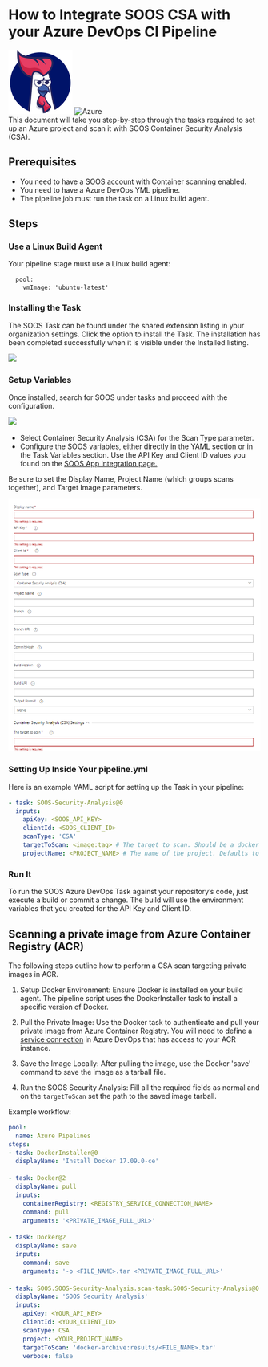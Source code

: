 # How to Integrate SOOS CSA with your Azure DevOps CI Pipeline
<div>
<img src="../assets/img/SOOS-Icon.png" alt="SOOS" width="128" height="128">
<img src="../assets/img/azure.png" alt="Azure" width="128" height="128">
</div>
This document will take you step-by-step through the tasks required to set up an Azure project and scan it with SOOS Container Security Analysis (CSA).

## Prerequisites

- You need to have a [SOOS account](https://app.soos.io/register) with Container scanning enabled.
- You need to have a Azure DevOps YML pipeline.
- The pipeline job must run the task on a Linux build agent.

## Steps

### **Use a Linux Build Agent**

Your pipeline stage must use a Linux build agent:
```
  pool:
    vmImage: 'ubuntu-latest'
```

### **Installing the Task**

The SOOS Task can be found under the shared extension listing in your organization settings. Click the option to install the Task. The installation has been completed successfully when it is visible under the Installed listing.

<img src="../assets/img/azure-install.png">

### **Setup Variables**

Once installed, search for SOOS under tasks and proceed with the configuration.

<img src="../assets/img/azure-task.png">

- Select Container Security Analysis (CSA) for the Scan Type parameter.
- Configure the SOOS variables, either directly in the YAML section or in the Task Variables section. Use the API Key and Client ID values you found on the [SOOS App integration page.](https://app.soos.io/integrate/containers)

Be sure to set the Display Name, Project Name (which groups scans together), and Target Image parameters.

<img src="../assets/img/csa-azure-variables.png">

### **Setting Up Inside Your pipeline.yml**

Here is an example YAML script for setting up the Task in your pipeline:

```yaml
- task: SOOS-Security-Analysis@0
  inputs:
    apiKey: <SOOS_API_KEY>
    clientId: <SOOS_CLIENT_ID>
    scanType: 'CSA'
    targetToScan: <image:tag> # The target to scan. Should be a docker image name or a path to a directory containing a Dockerfile
    projectName: <PROJECT_NAME> # The name of the project. Defaults to 'Build.Repository.Name'.
```

### **Run It**

To run the SOOS Azure DevOps Task against your repository’s code, just execute a build or commit a change. The build will use the environment variables that you created for the API Key and Client ID.

## Scanning a private image from Azure Container Registry (ACR)

The following steps outline how to perform a CSA scan targeting private images in ACR.

1. Setup Docker Environment: Ensure Docker is installed on your build agent. The pipeline script uses the DockerInstaller task to install a specific version of Docker.

2. Pull the Private Image: Use the Docker task to authenticate and pull your private image from Azure Container Registry. You will need to define a [service connection](https://learn.microsoft.com/en-us/azure/devops/pipelines/ecosystems/containers/acr-template?view=azure-devops) in Azure DevOps that has access to your ACR instance.

3. Save the Image Locally: After pulling the image, use the Docker 'save' command to save the image as a tarball file.

4. Run the SOOS Security Analysis: Fill all the required fields as normal and on the `targetToScan` set the path to the saved image tarball.

Example workflow: 

``` yaml
pool:
  name: Azure Pipelines
steps:
- task: DockerInstaller@0
  displayName: 'Install Docker 17.09.0-ce'

- task: Docker@2
  displayName: pull
  inputs:
    containerRegistry: <REGISTRY_SERVICE_CONNECTION_NAME>
    command: pull
    arguments: '<PRIVATE_IMAGE_FULL_URL>'

- task: Docker@2
  displayName: save
  inputs:
    command: save
    arguments: '-o <FILE_NAME>.tar <PRIVATE_IMAGE_FULL_URL>'

- task: SOOS.SOOS-Security-Analysis.scan-task.SOOS-Security-Analysis@0
  displayName: 'SOOS Security Analysis'
  inputs:
    apiKey: <YOUR_API_KEY>
    clientId: <YOUR_CLIENT_ID>
    scanType: CSA
    project: <YOUR_PROJECT_NAME>
    targetToScan: 'docker-archive:results/<FILE_NAME>.tar'
    verbose: false
```
